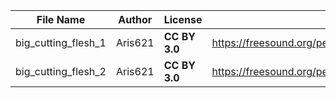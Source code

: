 | File Name        | Author   | License   | Link                            |
|------------------|----------|-----------|---------------------------------|
| big_cutting_flesh_1 | Aris621 | **CC BY 3.0** | https://freesound.org/people/Aris621/sounds/478145/ |
| big_cutting_flesh_2 | Aris621 | **CC BY 3.0** | https://freesound.org/people/Aris621/sounds/435238/ |